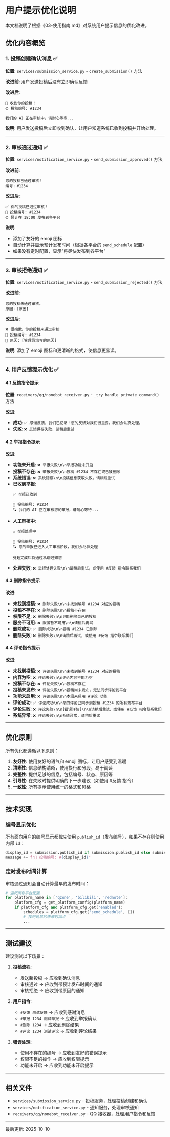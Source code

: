 # 用户提示优化说明

本文档说明了根据《03-使用指南.md》对系统用户提示信息的优化改进。

## 优化内容概览

### 1. 投稿创建确认消息 ✅

**位置**: `services/submission_service.py` - `create_submission()` 方法

**改进前**: 用户发送投稿后没有立即确认反馈

**改进后**: 
```
🎉 收到你的投稿！
⏰ 投稿编号: #1234

我们的 AI 正在审核中，请耐心等待...
```

**说明**: 用户发送投稿后立即收到确认，让用户知道系统已收到投稿并开始处理。

---

### 2. 审核通过通知 ✅

**位置**: `services/notification_service.py` - `send_submission_approved()` 方法

**改进前**: 
```
您的投稿已通过审核！
编号：#1234
```

**改进后**:
```
✅ 你的投稿已通过审核！
📝 投稿编号: #1234
⏰ 预计在 18:00 发布到各平台
```

**说明**: 
- 添加了友好的 emoji 图标
- 自动计算并显示预计发布时间（根据各平台的 `send_schedule` 配置）
- 如果没有定时配置，显示"将尽快发布到各平台"

---

### 3. 审核拒绝通知 ✅

**位置**: `services/notification_service.py` - `send_submission_rejected()` 方法

**改进前**:
```
您的投稿未通过审核。
原因：[原因]
```

**改进后**:
```
❌ 很抱歉，你的投稿未通过审核
📝 投稿编号: #1234
💬 原因: [管理员填写的原因]
```

**说明**: 添加了 emoji 图标和更清晰的格式，使信息更易读。

---

### 4. 用户反馈提示优化 ✅

#### 4.1 反馈指令提示

**位置**: `receivers/qq/nonebot_receiver.py` - `_try_handle_private_command()` 方法

**改进**:
- **成功**: `✅ 感谢反馈，我们已记录！您的反馈对我们很重要，我们会认真处理。`
- **失败**: `❌ 反馈保存失败，请稍后重试`

#### 4.2 举报指令提示

**改进**:
- **功能未开启**: `❌ 举报失败\n\n举报功能未开启`
- **投稿不存在**: `❌ 举报失败\n\n投稿 #1234 不存在或已被删除`
- **系统错误**: `❌ 系统错误\n\n投稿信息获取失败，请稍后重试`
- **已收到举报**: 
  ```
  ✅ 举报已收到
  
  📝 投稿编号: #1234
  🔍 我们的 AI 正在审核您的举报，请耐心等待...
  ```
- **人工审核中**:
  ```
  ⚠️ 举报处理中
  
  📝 投稿编号: #1234
  🔍 您的举报已进入人工审核阶段，我们会尽快处理
  
  处理完成后将通过私聊通知您
  ```
- **处理失败**: `❌ 举报处理失败\n\n请稍后重试，或使用 #反馈 指令联系我们`

#### 4.3 删除指令提示

**改进**:
- **未找到投稿**: `❌ 删除失败\n\n未找到编号 #1234 对应的投稿`
- **投稿不存在**: `❌ 删除失败\n\n投稿不存在`
- **权限不足**: `❌ 删除失败\n\n只能删除自己的投稿`
- **服务不可用**: `❌ 服务暂不可用\n\n请稍后再试`
- **删除成功**: `✅ 删除成功\n\n投稿 #1234 已删除`
- **删除失败**: `❌ 删除失败\n\n请稍后再试，或使用 #反馈 指令联系我们`

#### 4.4 评论指令提示

**改进**:
- **未找到投稿**: `❌ 评论失败\n\n未找到编号 #1234 对应的投稿`
- **内容为空**: `❌ 评论失败\n\n评论内容不能为空`
- **投稿不存在**: `❌ 评论失败\n\n投稿不存在`
- **投稿未发布**: `❌ 评论失败\n\n投稿尚未发布，无法同步评论到平台`
- **功能未启用**: `❌ 评论失败\n\n本组未启用 #评论 功能`
- **评论成功**: `✅ 评论成功\n\n您的评论已同步到投稿 #1234 的所有发布平台`
- **评论失败**: `❌ 评论失败\n\n[错误详情]\n\n请稍后重试，或使用 #反馈 指令联系我们`
- **系统异常**: `❌ 评论失败\n\n系统异常，请稍后重试`

---

## 优化原则

所有优化都遵循以下原则：

1. **友好性**: 使用友好的语气和 emoji 图标，让用户感受到温暖
2. **清晰性**: 信息结构清晰，使用换行和分段，易于阅读
3. **完整性**: 提供足够的信息，包括编号、状态、原因等
4. **引导性**: 在失败时提供明确的下一步建议（如使用 #反馈 指令）
5. **一致性**: 所有提示使用统一的格式和风格

---

## 技术实现

### 编号显示优化

所有面向用户的编号显示都优先使用 `publish_id`（发布编号），如果不存在则使用内部 `id`：

```python
display_id = submission.publish_id if submission.publish_id else submission.id
message += f"📝 投稿编号: #{display_id}"
```

### 定时发布时间计算

审核通过通知会自动计算最早的发布时间：

```python
# 遍历所有平台配置
for platform_name in ['qzone', 'bilibili', 'rednote']:
    platform_cfg = get_platform_config(platform_name)
    if platform_cfg and platform_cfg.get('enabled'):
        schedules = platform_cfg.get('send_schedule', [])
        # 找到最早的未来时间点
        ...
```

---

## 测试建议

建议测试以下场景：

1. **投稿流程**:
   - 发送新投稿 → 应收到确认消息
   - 审核通过 → 应收到带预计发布时间的通知
   - 审核拒绝 → 应收到带原因的通知

2. **用户指令**:
   - `#反馈 测试反馈` → 应收到感谢消息
   - `#举报 1234 测试举报` → 应收到举报确认
   - `#删除 1234` → 应收到删除结果
   - `#评论 1234 测试评论` → 应收到评论结果

3. **错误处理**:
   - 使用不存在的编号 → 应收到友好的错误提示
   - 权限不足的操作 → 应收到权限提示
   - 功能未开启 → 应收到功能未开启提示

---

## 相关文件

- `services/submission_service.py` - 投稿服务，处理投稿创建和确认
- `services/notification_service.py` - 通知服务，处理审核通知
- `receivers/qq/nonebot_receiver.py` - QQ 接收器，处理用户指令和反馈

---

最后更新: 2025-10-10

